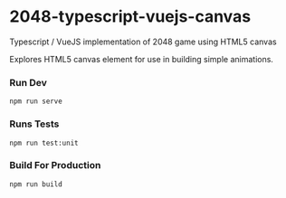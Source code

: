 # 2048-typescript-vuejs-canvas
Typescript / VueJS implementation of 2048 game using HTML5 canvas

Explores HTML5 canvas element for use in building simple animations. 

### Run Dev
```
npm run serve
```

### Runs Tests
```
npm run test:unit
```

### Build For Production
```
npm run build
```
